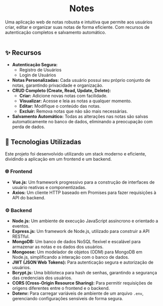 <h1 align="center"> Notes </h1>
Uma aplicação web de notas robusta e intuitiva que permite aos usuários criar, editar e organizar suas notas de forma eficiente. Com recursos de autenticação completos e salvamento automático.
</br>
</br>
<h2>✨ Recursos</h2>

*   **Autenticação Segura:**
    *   Registro de Usuários
    *   Login de Usuários
*   **Notas Personalizadas:** Cada usuário possui seu próprio conjunto de notas, garantindo privacidade e organização.
*   **CRUD Completo (Create, Read, Update, Delete):**
    *   **Criar:** Adicione novas notas com facilidade.
    *   **Visualizar:** Acesse e leia as notas a qualquer momento.
    *   **Editar:** Modifique o conteúdo das notas.
    *   **Excluir:** Remova notas que não são mais necessárias.
*   **Salvamento Automático:** Todas as alterações nas notas são salvas automaticamente no banco de dados, eliminando a preocupação com perda de dados.

<h2>🚀 Tecnologias Utilizadas</h2>

Este projeto foi desenvolvido utilizando um stack moderno e eficiente, dividindo a aplicação em um frontend e um backend.

<h3>🌐 Frontend</h3>

*   **Vue.js:** Um framework progressivo para a construção de interfaces de usuário reativas e componentizadas.
*   **Axios:** Um cliente HTTP baseado em Promises para fazer requisições à API do backend.

<h3> ⚙️ Backend</h3>

*   **Node.js:** Um ambiente de execução JavaScript assíncrono e orientado a eventos.
*   **Express.js:** Um framework de Node.js, utilizado para construir a API RESTful.
*   **MongoDB:** Um banco de dados NoSQL flexível e escalável para armazenar as notas e os dados dos usuários.
*   **Mongoose:** Um modelador de objetos (ODM) para MongoDB em Node.js, simplificando a interação com o banco de dados.
*   **JWT (JSON Web Tokens):** Para autenticação segura e autorização de usuários.
*   **Bcrypt.js:** Uma biblioteca para hash de senhas, garantindo a segurança das credenciais dos usuários.
*   **CORS (Cross-Origin Resource Sharing):** Para permitir requisições de origens diferentes entre o frontend e o backend.
*   **Dotenv:** Para carregar variáveis de ambiente de um arquivo `.env`, gerenciando configurações sensíveis de forma segura.
